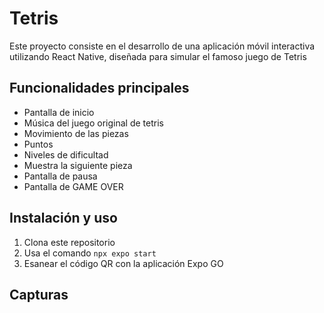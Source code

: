 # Tetris

Este proyecto consiste en el desarrollo de una aplicación móvil interactiva utilizando React Native, diseñada para simular el famoso juego de Tetris

## Funcionalidades principales

- Pantalla de inicio
- Música del juego original de tetris
- Movimiento de las piezas
- Puntos
- Niveles de dificultad
- Muestra la siguiente pieza
- Pantalla de pausa
- Pantalla de GAME OVER

## Instalación y uso 

1. Clona este repositorio
2. Usa el comando `npx expo start`
3. Esanear el código QR con la aplicación Expo GO

## Capturas